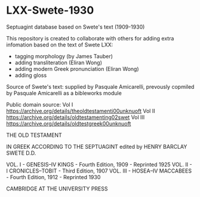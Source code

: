 # LXX-Swete-1930
Septuagint database based on Swete's text (1909-1930)

This repository is created to collaborate with others for adding extra infomation based on the text of Swete LXX:

- tagging morphology (by James Tauber)
- adding transliteration (Eliran Wong)
- adding modern Greek pronunciation (Eliran Wong)
- adding gloss


Source of Swete's text: supplied by Pasquale Amicarelli, prevously copmiled by Pasquale Amicarelli as a bibleworks module

Public domain source:
Vol I https://archive.org/details/theoldtestamenti00unknuoft
Vol II https://archive.org/details/oldtestamenting02swet
Vol III https://archive.org/details/oldtestgreek00unknuoft

THE OLD TESTAMENT

IN GREEK
ACCORDING TO THE SEPTUAGINT
edited by
HENRY BARCLAY SWETE D.D.
 
VOL. I  - GENESIS–IV KINGS - Fourth Edition, 1909 - Reprinted 1925
VOL. II - I CRONICLES–TOBIT -  Third Edition, 1907
VOL. III - HOSEA–IV MACCABEES - Fourth Edition, 1912 - Reprinted 1930

CAMBRIDGE
AT THE UNIVERSITY PRESS
